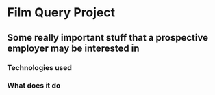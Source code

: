 # Film Query Project

## Some really important stuff that a prospective employer may be interested in

### Technologies used

### What does it do
